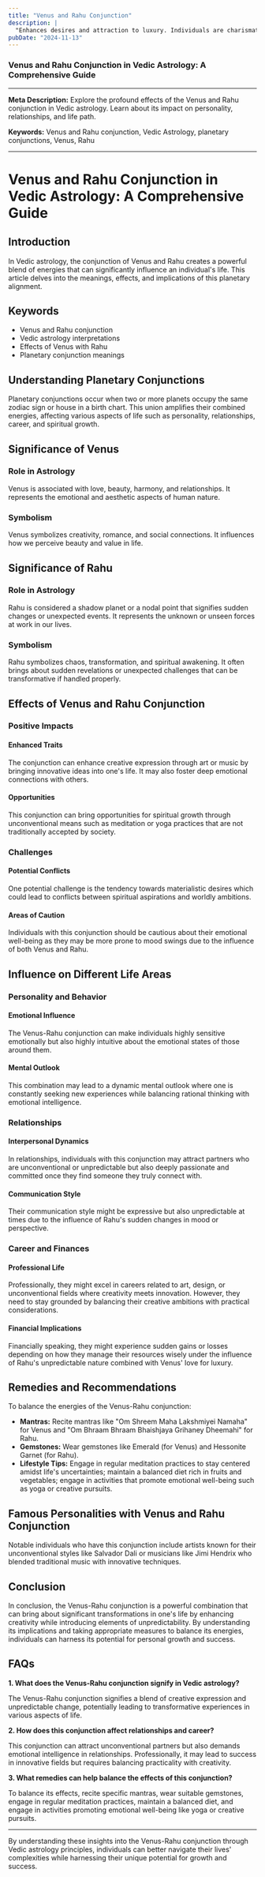 ```yaml
---
title: "Venus and Rahu Conjunction"
description: |
  "Enhances desires and attraction to luxury. Individuals are charismatic"
pubDate: "2024-11-13"
---
```


### Venus and Rahu Conjunction in Vedic Astrology: A Comprehensive Guide

---

**Meta Description:** Explore the profound effects of the Venus and Rahu conjunction in Vedic astrology. Learn about its impact on personality, relationships, and life path.

**Keywords:** Venus and Rahu conjunction, Vedic Astrology, planetary conjunctions, Venus, Rahu

---

# Venus and Rahu Conjunction in Vedic Astrology: A Comprehensive Guide

## Introduction

In Vedic astrology, the conjunction of Venus and Rahu creates a powerful blend of energies that can significantly influence an individual's life. This article delves into the meanings, effects, and implications of this planetary alignment.

## Keywords

- Venus and Rahu conjunction
- Vedic astrology interpretations
- Effects of Venus with Rahu
- Planetary conjunction meanings

## Understanding Planetary Conjunctions

Planetary conjunctions occur when two or more planets occupy the same zodiac sign or house in a birth chart. This union amplifies their combined energies, affecting various aspects of life such as personality, relationships, career, and spiritual growth.

## Significance of Venus

### Role in Astrology

Venus is associated with love, beauty, harmony, and relationships. It represents the emotional and aesthetic aspects of human nature.

### Symbolism

Venus symbolizes creativity, romance, and social connections. It influences how we perceive beauty and value in life.

## Significance of Rahu

### Role in Astrology

Rahu is considered a shadow planet or a nodal point that signifies sudden changes or unexpected events. It represents the unknown or unseen forces at work in our lives.

### Symbolism

Rahu symbolizes chaos, transformation, and spiritual awakening. It often brings about sudden revelations or unexpected challenges that can be transformative if handled properly.

## Effects of Venus and Rahu Conjunction

### Positive Impacts

#### Enhanced Traits

The conjunction can enhance creative expression through art or music by bringing innovative ideas into one's life. It may also foster deep emotional connections with others.

#### Opportunities

This conjunction can bring opportunities for spiritual growth through unconventional means such as meditation or yoga practices that are not traditionally accepted by society.

### Challenges

#### Potential Conflicts

One potential challenge is the tendency towards materialistic desires which could lead to conflicts between spiritual aspirations and worldly ambitions.

#### Areas of Caution

Individuals with this conjunction should be cautious about their emotional well-being as they may be more prone to mood swings due to the influence of both Venus and Rahu.

## Influence on Different Life Areas

### Personality and Behavior

#### Emotional Influence

The Venus-Rahu conjunction can make individuals highly sensitive emotionally but also highly intuitive about the emotional states of those around them.

#### Mental Outlook

This combination may lead to a dynamic mental outlook where one is constantly seeking new experiences while balancing rational thinking with emotional intelligence.

### Relationships

#### Interpersonal Dynamics

In relationships, individuals with this conjunction may attract partners who are unconventional or unpredictable but also deeply passionate and committed once they find someone they truly connect with.

#### Communication Style

Their communication style might be expressive but also unpredictable at times due to the influence of Rahu's sudden changes in mood or perspective.

### Career and Finances

#### Professional Life

Professionally, they might excel in careers related to art, design, or unconventional fields where creativity meets innovation. However, they need to stay grounded by balancing their creative ambitions with practical considerations.

#### Financial Implications

Financially speaking, they might experience sudden gains or losses depending on how they manage their resources wisely under the influence of Rahu's unpredictable nature combined with Venus' love for luxury.

## Remedies and Recommendations

To balance the energies of the Venus-Rahu conjunction:

- **Mantras:** Recite mantras like "Om Shreem Maha Lakshmiyei Namaha" for Venus and "Om Bhraam Bhraam Bhaishjaya Grihaney Dheemahi" for Rahu.
- **Gemstones:** Wear gemstones like Emerald (for Venus) and Hessonite Garnet (for Rahu).
- **Lifestyle Tips:** Engage in regular meditation practices to stay centered amidst life's uncertainties; maintain a balanced diet rich in fruits and vegetables; engage in activities that promote emotional well-being such as yoga or creative pursuits.

## Famous Personalities with Venus and Rahu Conjunction

Notable individuals who have this conjunction include artists known for their unconventional styles like Salvador Dali or musicians like Jimi Hendrix who blended traditional music with innovative techniques.

## Conclusion

In conclusion, the Venus-Rahu conjunction is a powerful combination that can bring about significant transformations in one's life by enhancing creativity while introducing elements of unpredictability. By understanding its implications and taking appropriate measures to balance its energies, individuals can harness its potential for personal growth and success.

## FAQs

**1. What does the Venus-Rahu conjunction signify in Vedic astrology?**

The Venus-Rahu conjunction signifies a blend of creative expression and unpredictable change, potentially leading to transformative experiences in various aspects of life.

**2. How does this conjunction affect relationships and career?**

This conjunction can attract unconventional partners but also demands emotional intelligence in relationships. Professionally, it may lead to success in innovative fields but requires balancing practicality with creativity.

**3. What remedies can help balance the effects of this conjunction?**

To balance its effects, recite specific mantras, wear suitable gemstones, engage in regular meditation practices, maintain a balanced diet, and engage in activities promoting emotional well-being like yoga or creative pursuits.

---

By understanding these insights into the Venus-Rahu conjunction through Vedic astrology principles, individuals can better navigate their lives' complexities while harnessing their unique potential for growth and success.